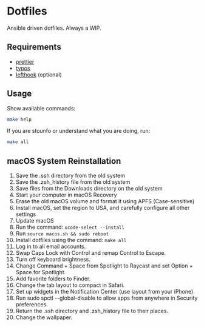 # Dotfiles

Ansible driven dotfiles. Always a WIP.

## Requirements

- [prettier](https://prettier.io/docs/install)
- [typos](https://github.com/crate-ci/typos)
- [lefthook](https://lefthook.dev/installation/index.html) (optional)

## Usage

Show available commands:

```bash
make help
```

If you are stounfo or understand what you are doing, run:

```bash
make all
```

## macOS System Reinstallation

1. Save the .ssh directory from the old system
2. Save the .zsh_history file from the old system
3. Save files from the Downloads directory on the old system
4. Start your computer in macOS Recovery
5. Erase the old macOS volume and format it using APFS (Case-sensitive)
6. Install macOS, set the region to USA, and carefully configure all other
   settings
7. Update macOS
8. Run the command: `xcode-select --install`
9. Run `source macos.sh && sudo reboot`
10. Install dotfiles using the command: `make all`
11. Log in to all email accounts.
12. Swap Caps Lock with Control and remap Control to Escape.
13. Turn off keyboard brightness.
14. Change Command + Space from Spotlight to Raycast and set Option + Space for
    Spotlight.
15. Add favorite folders to Finder.
16. Change the tab layout to compact in Safari.
17. Set up widgets in the Notification Center (use layout from your iPhone).
18. Run sudo spctl --global-disable to allow apps from anywhere in Security
    preferences.
19. Return the .ssh directory and .zsh_history file to their places.
20. Change the wallpaper.
